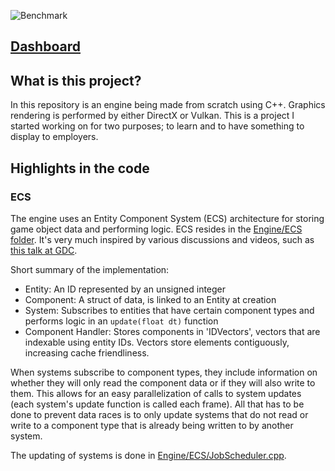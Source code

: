 ![Benchmark](https://github.com/TheoBerlin/SoloGame/workflows/Benchmark/badge.svg?branch=master)

## [Dashboard](https://theoberlin.github.io/SoloGamePages/dashboard.html)

## What is this project?
In this repository is an engine being made from scratch using C++. Graphics rendering is performed by either DirectX or Vulkan. This is a project I started working on for two purposes; to learn and to have something to display to employers.

## Highlights in the code
### ECS
The engine uses an Entity Component System (ECS) architecture for storing game object data and performing logic. ECS resides in the
[Engine/ECS folder](https://github.com/TheoBerlin/SoloGame/tree/master/src/Engine/ECS).
It's very much inspired by
various discussions and videos, such as [this talk at GDC](https://www.youtube.com/watch?v=0_Byw9UMn9g).

Short summary of the implementation:
* Entity: An ID represented by an unsigned integer
* Component: A struct of data, is linked to an Entity at creation
* System: Subscribes to entities that have certain component types and performs logic in an `update(float dt)` function
* Component Handler: Stores components in 'IDVectors', vectors that are indexable using entity IDs. Vectors store elements contiguously,
increasing cache friendliness.

When systems subscribe to component types, they include information on whether they will only read the component data or if they will also
write to them. This allows for an easy parallelization of calls to system updates (each system's update function is called each frame). All
that has to be done to prevent data races is to only update systems that do not read or write to a component type that is already being
written to by another system.

The updating of systems is done in
[Engine/ECS/JobScheduler.cpp](https://github.com/TheoBerlin/SoloGame/blob/master/src/Engine/ECS/JobScheduler.cpp).
